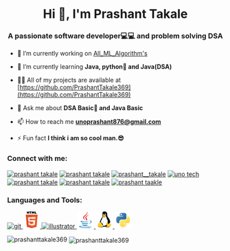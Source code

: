 <h1 align="center">Hi 👋, I'm Prashant Takale</h1>
<h3 align="center">A passionate software developer💻💻 and problem solving DSA</h3>

- 🔭 I’m currently working on [All_ML_Algorithm's](https://github.com/PrashantTakale369/All_ML_Algoritm's.git)

- 🌱 I’m currently learning **Java, python🐍 and Java(DSA)**

- 👨‍💻 All of my projects are available at [https://github.com/PrashantTakale369](https://github.com/PrashantTakale369)

- 💬 Ask me about **DSA Basic🐍 and Java Basic**

- 📫 How to reach me **unoprashant876@gmail.com**

- ⚡ Fun fact **I think i am so cool man.😎**

<h3 align="left">Connect with me:</h3>
<p align="left">
<a href="https://twitter.com/prashant takale" target="blank"><img align="center" src="https://raw.githubusercontent.com/rahuldkjain/github-profile-readme-generator/master/src/images/icons/Social/twitter.svg" alt="prashant takale" height="30" width="40" /></a>
<a href="https://linkedin.com/in/prashant takale" target="blank"><img align="center" src="https://raw.githubusercontent.com/rahuldkjain/github-profile-readme-generator/master/src/images/icons/Social/linked-in-alt.svg" alt="prashant takale" height="30" width="40" /></a>
<a href="https://instagram.com/prashant__takale" target="blank"><img align="center" src="https://raw.githubusercontent.com/rahuldkjain/github-profile-readme-generator/master/src/images/icons/Social/instagram.svg" alt="prashant__takale" height="30" width="40" /></a>
<a href="https://www.youtube.com/c/uno tech" target="blank"><img align="center" src="https://raw.githubusercontent.com/rahuldkjain/github-profile-readme-generator/master/src/images/icons/Social/youtube.svg" alt="uno tech" height="30" width="40" /></a>
<a href="https://www.hackerrank.com/prashant takale" target="blank"><img align="center" src="https://raw.githubusercontent.com/rahuldkjain/github-profile-readme-generator/master/src/images/icons/Social/hackerrank.svg" alt="prashant takale" height="30" width="40" /></a>
<a href="https://www.leetcode.com/prashant takale" target="blank"><img align="center" src="https://raw.githubusercontent.com/rahuldkjain/github-profile-readme-generator/master/src/images/icons/Social/leet-code.svg" alt="prashant takale" height="30" width="40" /></a>
<a href="https://auth.geeksforgeeks.org/user/prashant taakle" target="blank"><img align="center" src="https://raw.githubusercontent.com/rahuldkjain/github-profile-readme-generator/master/src/images/icons/Social/geeks-for-geeks.svg" alt="prashant taakle" height="30" width="40" /></a>
</p>

<h3 align="left">Languages and Tools:</h3>
<p align="left"> <a href="https://git-scm.com/" target="_blank" rel="noreferrer"> <img src="https://www.vectorlogo.zone/logos/git-scm/git-scm-icon.svg" alt="git" width="40" height="40"/> </a> <a href="https://www.w3.org/html/" target="_blank" rel="noreferrer"> <img src="https://raw.githubusercontent.com/devicons/devicon/master/icons/html5/html5-original-wordmark.svg" alt="html5" width="40" height="40"/> </a> <a href="https://www.adobe.com/in/products/illustrator.html" target="_blank" rel="noreferrer"> <img src="https://www.vectorlogo.zone/logos/adobe_illustrator/adobe_illustrator-icon.svg" alt="illustrator" width="40" height="40"/> </a> <a href="https://www.java.com" target="_blank" rel="noreferrer"> <img src="https://raw.githubusercontent.com/devicons/devicon/master/icons/java/java-original.svg" alt="java" width="40" height="40"/> </a> <a href="https://www.linux.org/" target="_blank" rel="noreferrer"> <img src="https://raw.githubusercontent.com/devicons/devicon/master/icons/linux/linux-original.svg" alt="linux" width="40" height="40"/> </a> <a href="https://www.python.org" target="_blank" rel="noreferrer"> <img src="https://raw.githubusercontent.com/devicons/devicon/master/icons/python/python-original.svg" alt="python" width="40" height="40"/> </a> </p>

<p><img align="left" src="https://github-readme-stats.vercel.app/api/top-langs?username=prashanttakale369&show_icons=true&locale=en&layout=compact" alt="prashanttakale369" /></p>

<p>&nbsp;<img align="center" src="https://github-readme-stats.vercel.app/api?username=prashanttakale369&show_icons=true&locale=en" alt="prashanttakale369" /></p>

<p><img align="center" src="https://github-readme-streak-stats.herokuapp.com/?user=prashanttakale369&" alt="prashanttaka
